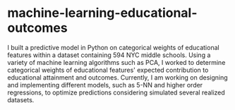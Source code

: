 # machine-learning-educational-outcomes

I built a predictive model in Python on categorical weights of educational features within a dataset containing 594 NYC middle schools. Using a variety of machine learning algorithms such as PCA, I worked to determine categorical weights of educational features' expected contribution to educational attainment and outcomes. Currently, I am working on designing and implementing different models, such as 5-NN and higher order regressions, to optimize predictions considering simulated several realized datasets.
